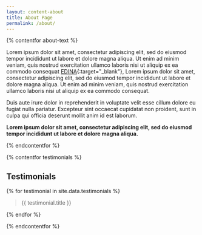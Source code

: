 ```yaml
---
layout: content-about
title: About Page
permalink: /about/
---
```


{% contentfor about-text %}

Lorem ipsum dolor sit amet, consectetur adipiscing elit, sed do eiusmod tempor incididunt ut labore et dolore magna aliqua. Ut enim ad minim veniam, quis nostrud exercitation ullamco laboris nisi ut aliquip ex ea commodo consequat [EDINA](https://edina.ac.uk/){:target="_blank"}, Lorem ipsum dolor sit amet, consectetur adipiscing elit, sed do eiusmod tempor incididunt ut labore et dolore magna aliqua. Ut enim ad minim veniam, quis nostrud exercitation ullamco laboris nisi ut aliquip ex ea commodo consequat.

Duis aute irure dolor in reprehenderit in voluptate velit esse cillum dolore eu fugiat nulla pariatur. Excepteur sint occaecat cupidatat non proident, sunt in culpa qui officia deserunt mollit anim id est laborum.

**Lorem ipsum dolor sit amet, consectetur adipiscing elit, sed do eiusmod tempor incididunt ut labore et dolore magna aliqua.**

{% endcontentfor %}


{% contentfor testimonials %}

## Testimonials

{% for testimonial in site.data.testimonials %}

<blockquote>{{ testimonial.title }}</blockquote>

{% endfor %}

{% endcontentfor %}